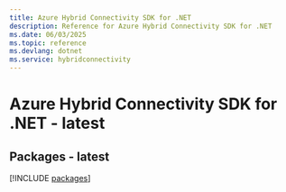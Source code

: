 ```yaml
---
title: Azure Hybrid Connectivity SDK for .NET
description: Reference for Azure Hybrid Connectivity SDK for .NET
ms.date: 06/03/2025
ms.topic: reference
ms.devlang: dotnet
ms.service: hybridconnectivity
---
```

# Azure Hybrid Connectivity SDK for .NET - latest
## Packages - latest
[!INCLUDE [packages](hybrid-connectivity-index.md)]